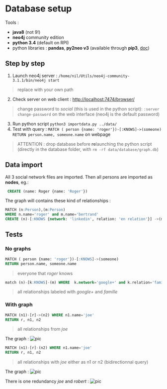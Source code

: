 # Database setup

Tools :

* **java8** (not 9!)
* **neo4j** community edition
* **python 3.4** (default on RPI)
* python libraries : **pandas**, **py2neo v3** (available through **pip3**, [doc](http://py2neo.org/v3/index.html))

## Step by step

1. Launch neo4j server : `/home/nil/Utils/neo4j-community-3.1.1/bin/neo4j start`

> replace with your own path

2. Check server on web client : <http://localhost:7474/browser/>

> change password to *social* (this is used in the python script): `:server change-password` on the web interface (neo4j is the default password)

3. Run python script `python3 importdata.py ../data/`
4. Test with query : `MATCH ( person {name: 'roger'})-[:KNOWS]->(someone) RETURN person.name, someone.name` on webpage

> ATTENTION : drop database before **re**launching the python script (directly in the database folder, with `rm -rf data/database/graph.db`)

## Data import

All 3 social network files are imported. Then all persons are imported as **nodes**, eg.:
``` sql
 CREATE (name: Roger {name: 'Roger'})
```

The graph will contains these kind of relationships :
``` sql
MATCH (n:Person),(m:Person) 
WHERE n.name='roger' and m.name='bertrand' 
CREATE (n)-[:KNOWS {network: 'linkedin', relation: 'en relation'}] ->(m)
```

## Tests

### No graphs

``` sql
MATCH ( person {name: 'roger'})-[:KNOWS]->(someone) 
RETURN person.name, someone.name
```
> everyone that *roger* knows


``` sql
match (n)-[k:KNOWS]-(m) WHERE  k.network='google+' and k.relation='famille' RETURN n.name, k.network, k.relation, m.name
```
> all relationships labeled with *google+* and *famille*

### With graph

``` sql
MATCH (n1)-[r]->(n2) WHERE n1.name='joe' 
RETURN r, n1, n2
```
> all relationships from *joe*

The graph :
![pic](WhoJoeKnows.png)


``` sql
MATCH (n1)-[r]-(n2) WHERE n1.name='joe' 
RETURN r, n1, n2
```
> all relationships with *joe* either as n1 or n2 (bidirectionnal query)

The graph :
![pic](JoesRelations.png)

There is one redundancy *joe* and *robert* :
![pic](JoeAndRobert.png)
